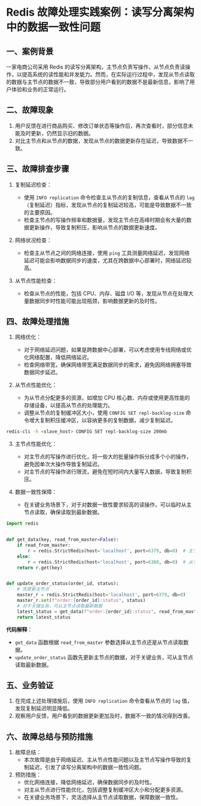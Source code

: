 # Redis 故障处理实践案例：读写分离架构中的数据一致性问题

## 一、案例背景
一家电商公司采用 Redis 的读写分离架构，主节点负责写操作，从节点负责读操作，以提高系统的读性能和并发能力。然而，在实际运行过程中，发现从节点读取的数据与主节点的数据不一致，导致部分用户看到的数据不是最新信息，影响了用户体验和业务的正常运行。


## 二、故障现象
1. 用户反馈在进行商品购买、修改订单状态等操作后，再次查看时，部分信息未能及时更新，仍然显示旧的数据。
2. 对比主节点和从节点的数据，发现从节点的数据更新存在延迟，导致数据不一致。


## 三、故障排查步骤
1. 复制延迟检查：
    - 使用 `INFO replication` 命令检查主从节点的复制信息，查看从节点的 `lag`（复制延迟）指标，发现从节点的复制延迟较高，可能是导致数据不一致的主要原因。
    - 检查主节点的写操作频率和数据量，发现主节点在高峰时期会有大量的数据更新操作，导致复制积压，影响从节点的数据更新速度。


2. 网络状况检查：
    - 检查主从节点之间的网络连接，使用 `ping` 工具测量网络延迟，发现网络延迟可能会影响数据同步的速度，尤其在跨数据中心部署时，网络延迟较高。


3. 从节点性能检查：
    - 检查从节点的性能，包括 CPU、内存、磁盘 I/O 等，发现从节点在处理大量数据同步时性能可能出现瓶颈，影响数据更新的及时性。


## 四、故障处理措施
1. 网络优化：
    - 对于网络延迟问题，如果是跨数据中心部署，可以考虑使用专线网络或优化网络配置，降低网络延迟。
    - 检查网络带宽，确保网络带宽满足数据同步的需求，避免因网络拥塞导致数据同步延迟。


2. 从节点性能优化：
    - 为从节点分配更多的资源，如增加 CPU 核心数、内存或使用更高性能的存储设备，以提高从节点的处理能力。
    - 调整从节点的复制缓冲区大小，使用 `CONFIG SET repl-backlog-size` 命令增大复制积压缓冲区，以容纳更多的复制数据，减少复制延迟。

```bash
redis-cli -h <slave_host> CONFIG SET repl-backlog-size 200mb
```


3. 主节点性能优化：
    - 对主节点的写操作进行优化，将一些大的批量操作拆分成多个小的操作，避免因单次大操作导致复制延迟。
    - 对主节点的写操作进行限流，避免在短时间内大量写入数据，导致复制积压。


4. 数据一致性保障：
    - 在关键业务场景下，对于对数据一致性要求较高的读操作，可以临时从主节点读取，确保读取到最新数据。

```python
import redis


def get_data(key, read_from_master=False):
    if read_from_master:
        r = redis.StrictRedis(host='localhost', port=6379, db=0)  # 主节点
    else:
        r = redis.StrictRedis(host='localhost', port=6380, db=0)  # 从节点
    return r.get(key)


def update_order_status(order_id, status):
    # 先更新主节点
    master_r = redis.StrictRedis(host='localhost', port=6379, db=0)
    master_r.set(f"order:{order_id}:status", status)
    # 对于关键业务，可从主节点读取最新数据
    latest_status = get_data(f"order:{order_id}:status", read_from_master=True)
    return latest_status
```

**代码解释**：
- `get_data` 函数根据 `read_from_master` 参数选择从主节点还是从节点读取数据。
- `update_order_status` 函数先更新主节点的数据，对于关键业务，可从主节点读取最新数据。


## 五、业务验证
1. 在完成上述处理措施后，使用 `INFO replication` 命令查看从节点的 `lag` 值，发现复制延迟明显降低。
2. 观察用户反馈，用户看到的数据更新更加及时，数据不一致的情况得到改善。


## 六、故障总结与预防措施
1. 故障总结：
    - 本次故障是由于网络延迟、主从节点性能问题以及主节点写操作导致的复制延迟，引发了读写分离架构中的数据一致性问题。
2. 预防措施：
    - 优化网络连接，降低网络延迟，确保数据同步的及时性。
    - 对主从节点进行性能优化，包括调整复制缓冲区大小和分配更多资源。
    - 在关键业务场景下，灵活选择从主节点读取数据，保障数据一致性。
